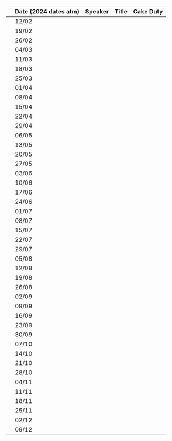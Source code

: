 |  | Date (2024 dates atm) | Speaker | Title | Cake Duty |
| --- | --- | --- | --- | --- |
|  | 12/02 |  | | | 
|  | 19/02 |  | | |
|  | 26/02 |  | | |
|  | 04/03 |  | | |
|  | 11/03 |  | | |
|  | 18/03 |  | | |
|  | 25/03 |  | | |
|  | 01/04 |  | | | 
|  | 08/04 |  | | |
|  | 15/04 |  | | |
|  | 22/04 |  | | |
|  | 29/04 |  | | |
|  | 06/05 |  | | |
|  | 13/05 |  | | | 
|  | 20/05 |  | | |
|  | 27/05 |  | | |
|  | 03/06 |  | | |
|  | 10/06 |  | | |
|  | 17/06 |  | | |
|  | 24/06 |  | | |
|  | 01/07 |  | | |
|  | 08/07 |  | | |
|  | 15/07 |  | | |
|  | 22/07 |  | | |
|  | 29/07 |  | | |
|  | 05/08 |  | | |
|  | 12/08 |  | | |
|  | 19/08 |  | | |
|  | 26/08 |  | | |
|  | 02/09 |  | | |
|  | 09/09 |  | | |
|  | 16/09 |  | | |
|  | 23/09 |  | | |
|  | 30/09 |  | | |
|  | 07/10 |  | | |
|  | 14/10 |  | | |
|  | 21/10 |  | | |
|  | 28/10 |  | | |
|  | 04/11 |  | | |
|  | 11/11 |  | | |
|  | 18/11 |  | | |
|  | 25/11 |  | | |
|  | 02/12 |  | | |
|  | 09/12 |  | | | 
